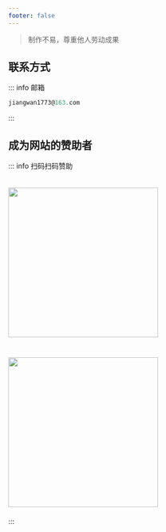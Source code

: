 ```yaml
---
footer: false
---
```


> 制作不易，尊重他人劳动成果

## 联系方式

::: info 邮箱
```js
jiangwan1773@163.com
```
:::

## 成为网站的赞助者

::: info 扫码扫码赞助
<div class="img-box">
    <img src="/public/image/wechat.png" class="code-1"/>
    <img src="/public/image/zhifubao.png" class="code-1"/>
</div>
:::


<style scoped>
    .img-box {
        display: flex;
        flex-wrap: wrap;
    }
    .code-1 {
        margin: 20px 20px 20px 0;
        width: 300px;
        &:last-child {
            margin-right: 0;
        }
    }
</style>